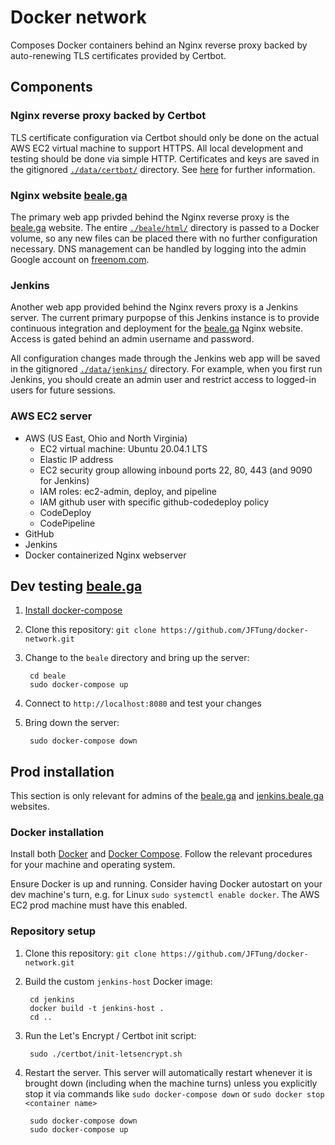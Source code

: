 # Docker network

Composes Docker containers behind an Nginx reverse proxy backed by
auto-renewing TLS certificates provided by Certbot.

## Components

### Nginx reverse proxy backed by Certbot

TLS certificate configuration via Certbot should only be done on the actual AWS
EC2 virtual machine to support HTTPS. All local development and testing should
be done via simple HTTP. Certificates and keys are saved in the gitignored
[`./data/certbot/`](./data/certbot/) directory. See [here](./certbot/certbot.md)
for further information.

### Nginx website [beale.ga](https://beale.ga)

The primary web app privded behind the Nginx reverse proxy is the
[beale.ga](https://beale.ga) website. The entire
[`./beale/html/`](./beale/html/) directory is passed to a Docker volume, so
any new files can be placed there with no further configuration necessary. DNS
management can be handled by logging into the admin Google account on
[freenom.com](https://freenom.com).

### Jenkins

Another web app provided behind the Nginx revers proxy is a Jenkins server. The
current primary purpopse of this Jenkins instance is to provide continuous
integration and deployment for the [beale.ga](https://beale.ga) Nginx website.
Access is gated behind an admin username and password.

All configuration changes made through the Jenkins web app will be saved in the
gitignored [`./data/jenkins/`](./data/jenkins/) directory. For example, when
you first run Jenkins, you should create an admin user and restrict access to
logged-in users for future sessions.

### AWS EC2 server

- AWS (US East, Ohio and North Virginia)
    - EC2 virtual machine: Ubuntu 20.04.1 LTS
    - Elastic IP address
    - EC2 security group allowing inbound ports 22, 80, 443 (and 9090 for Jenkins)
    - IAM roles: ec2-admin, deploy, and pipeline
    - IAM github user with specific github-codedeploy policy
    - CodeDeploy
    - CodePipeline
- GitHub
- Jenkins
- Docker containerized Nginx webserver

## Dev testing [beale.ga](https://beale.ga)

1. [Install docker-compose](https://docs.docker.com/compose/install/#install-compose)

2. Clone this repository: `git clone https://github.com/JFTung/docker-network.git`

3. Change to the `beale` directory and bring up the server:

        cd beale
        sudo docker-compose up

4. Connect to `http://localhost:8080` and test your changes

5. Bring down the server:

        sudo docker-compose down

## Prod installation

This section is only relevant for admins of the [beale.ga](https://beale.ga)
and [jenkins.beale.ga](https://jenkins.beale.ga) websites.

### Docker installation

Install both [Docker](https://docs.docker.com) and
[Docker Compose](https://docs.docker.com/compose). Follow the relevant
procedures for your machine and operating system.

Ensure Docker is up and running. Consider having Docker autostart on your dev
machine's turn, e.g. for Linux `sudo systemctl enable docker`. The AWS EC2 prod
machine must have this enabled.

### Repository setup

1. Clone this repository: `git clone https://github.com/JFTung/docker-network.git`

2. Build the custom `jenkins-host` Docker image:

        cd jenkins
        docker build -t jenkins-host .
        cd ..

3. Run the Let's Encrypt / Certbot init script:

        sudo ./certbot/init-letsencrypt.sh

4. Restart the server. This server will automatically restart whenever it is
   brought down (including when the machine turns) unless you explicitly stop
   it via commands like `sudo docker-compose down` or `sudo docker stop
   <container name>`

        sudo docker-compose down
        sudo docker-compose up
